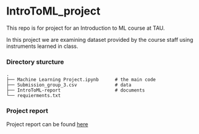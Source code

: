 # IntroToML_project
This repo is for project for an Introduction to ML course at TAU.

In this project we are examining dataset provided by the course staff using instruments learned in class.

### Directory sturcture


    .
    ├── Machine Learning Project.ipynb      # the main code
    ├── Submission_group_3.csv              # data   
    ├── IntroToML-report                    # documents
    └── requierments.txt


### Project report 
Project report can be found [here](https://github.com/SolOlga/ComplexNetworks_project/blob/master/Complex%20networks%20-%20project.pdf)
